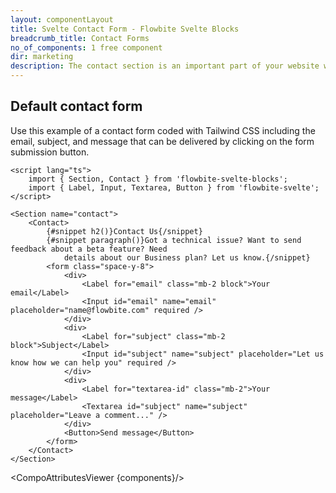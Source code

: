 ```yaml
---
layout: componentLayout
title: Svelte Contact Form - Flowbite Svelte Blocks
breadcrumb_title: Contact Forms
no_of_components: 1 free component
dir: marketing
description: The contact section is an important part of your website where the user can reach out to your team by interacting with the form elements and submitting the data.
---
```


<script>
  import { TableProp, TableDefaultRow, CompoAttributesViewer } from '../utils'
  const components = 'Contact, Section'
</script>

## Default contact form

Use this example of a contact form coded with Tailwind CSS including the email, subject, and message that can be delivered by clicking on the form submission button.

```svelte example
<script lang="ts">
	import { Section, Contact } from 'flowbite-svelte-blocks';
	import { Label, Input, Textarea, Button } from 'flowbite-svelte';
</script>

<Section name="contact">
	<Contact>
		{#snippet h2()}Contact Us{/snippet}
		{#snippet paragraph()}Got a technical issue? Want to send feedback about a beta feature? Need
			details about our Business plan? Let us know.{/snippet}
		<form class="space-y-8">
			<div>
				<Label for="email" class="mb-2 block">Your email</Label>
				<Input id="email" name="email" placeholder="name@flowbite.com" required />
			</div>
			<div>
				<Label for="subject" class="mb-2 block">Subject</Label>
				<Input id="subject" name="subject" placeholder="Let us know how we can help you" required />
			</div>
			<div>
				<Label for="textarea-id" class="mb-2">Your message</Label>
				<Textarea id="subject" name="subject" placeholder="Leave a comment..." />
			</div>
			<Button>Send message</Button>
		</form>
	</Contact>
</Section>
```

<CompoAttributesViewer {components}/>
